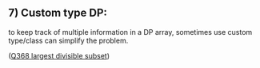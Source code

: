 ## 7) Custom type DP:

to keep track of multiple information in a DP array, sometimes use custom type/class can simplify the problem. 

([Q368 largest divisible subset](Q368LargestDivisibleSubset.java))
